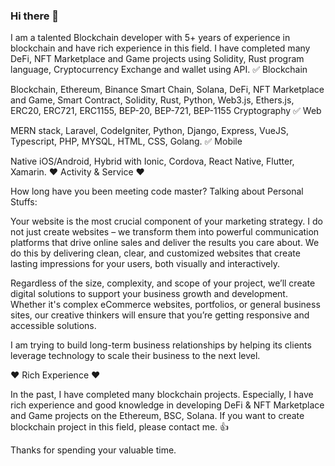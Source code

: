 ### Hi there 👋

I am a talented Blockchain developer with 5+ years of experience in blockchain and have rich experience in this field.
I have completed many DeFi, NFT Marketplace and Game projects using Solidity, Rust program language, Cryptocurrency Exchange and wallet using API.
✅ Blockchain

Blockchain, Ethereum, Binance Smart Chain, Solana, DeFi, NFT Marketplace and Game, Smart Contract, Solidity, Rust, Python, Web3.js, Ethers.js, ERC20, ERC721, ERC1155, BEP-20, BEP-721, BEP-1155 Cryptography
✅ Web

MERN stack, Laravel, CodeIgniter, Python, Django, Express, VueJS, Typescript, PHP, MYSQL, HTML, CSS, Golang.
✅ Mobile

Native iOS/Android, Hybrid with Ionic, Cordova, React Native, Flutter, Xamarin.
❤ Activity & Service ❤

How long have you been meeting code master? Talking about Personal Stuffs:

Your website is the most crucial component of your marketing strategy. I do not just create websites – we transform them into powerful communication platforms that drive online sales and deliver the results you care about. We do this by delivering clean, clear, and customized websites that create lasting impressions for your users, both visually and interactively.

Regardless of the size, complexity, and scope of your project, we’ll create digital solutions to support your business growth and development. Whether it's complex eCommerce websites, portfolios, or general business sites, our creative thinkers will ensure that you’re getting responsive and accessible solutions.

I am trying to build long-term business relationships by helping its clients leverage technology to scale their business to the next level.

❤ Rich Experience ❤

In the past, I have completed many blockchain projects. Especially, I have rich experience and good knowledge in developing DeFi & NFT Marketplace and Game projects on the Ethereum, BSC, Solana. If you want to create blockchain project in this field, please contact me. 👍

Thanks for spending your valuable time.
